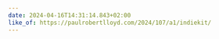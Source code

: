 ```yaml
---
date: 2024-04-16T14:31:14.843+02:00
like_of: https://paulrobertlloyd.com/2024/107/a1/indiekit/
---
```

